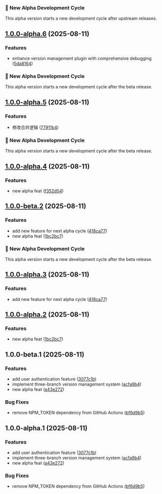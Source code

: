 ### 🚀 New Alpha Development Cycle

This alpha version starts a new development cycle after upstream releases.



## [1.0.0-alpha.6](https://github.com/snailuu/semantic-release/compare/v1.0.0-alpha.5...v1.0.0-alpha.6) (2025-08-11)

### Features

* enhance version management plugin with comprehensive debugging ([5da8164](https://github.com/snailuu/semantic-release/commit/5da816440e33ecb07b6d188451de60c97ae09f49))

### 🚀 New Alpha Development Cycle

This alpha version starts a new development cycle after the beta release.



## [1.0.0-alpha.5](https://github.com/snailuu/semantic-release/compare/v1.0.0-alpha.4...v1.0.0-alpha.5) (2025-08-11)

### Features

* 修改合并逻辑 ([77911b4](https://github.com/snailuu/semantic-release/commit/77911b47a88b3309f99b88c2ea19d04d0eb08f8c))

### 🚀 New Alpha Development Cycle

This alpha version starts a new development cycle after the beta release.



## [1.0.0-alpha.4](https://github.com/snailuu/semantic-release/compare/v1.0.0-alpha.3...v1.0.0-alpha.4) (2025-08-11)

### Features

* new alpha feat ([f352d54](https://github.com/snailuu/semantic-release/commit/f352d542fe90790b52217bf9246ceda980dc43f5))

## [1.0.0-beta.2](https://github.com/snailuu/semantic-release/compare/v1.0.0-beta.1...v1.0.0-beta.2) (2025-08-11)

### Features

* add new feature for next alpha cycle ([418ca77](https://github.com/snailuu/semantic-release/commit/418ca77817579723efec17d0d952eef30cf9a075))
* new alpha feat ([1bc2bc7](https://github.com/snailuu/semantic-release/commit/1bc2bc7fe99a8091e01ccd7fde7964bf6f16f8b7))

### 🚀 New Alpha Development Cycle

This alpha version starts a new development cycle after the beta release.



## [1.0.0-alpha.3](https://github.com/snailuu/semantic-release/compare/v1.0.0-alpha.2...v1.0.0-alpha.3) (2025-08-11)

### Features

* add new feature for next alpha cycle ([418ca77](https://github.com/snailuu/semantic-release/commit/418ca77817579723efec17d0d952eef30cf9a075))

## [1.0.0-alpha.2](https://github.com/snailuu/semantic-release/compare/v1.0.0-alpha.1...v1.0.0-alpha.2) (2025-08-11)

### Features

* new alpha feat ([1bc2bc7](https://github.com/snailuu/semantic-release/commit/1bc2bc7fe99a8091e01ccd7fde7964bf6f16f8b7))

## 1.0.0-beta.1 (2025-08-11)

### Features

* add user authentication feature ([3077c1b](https://github.com/snailuu/semantic-release/commit/3077c1b72272514663b1c1d31bf78f68f81ec388))
* implement three-branch version management system ([acfa9b4](https://github.com/snailuu/semantic-release/commit/acfa9b47783c8cfe1cc6939e18f83a260b5fe22f))
* new alpha feat ([a43e272](https://github.com/snailuu/semantic-release/commit/a43e272f43697d0868d6a57fb35308679b59e1de))

### Bug Fixes

* remove NPM_TOKEN dependency from GitHub Actions ([bf6d9b5](https://github.com/snailuu/semantic-release/commit/bf6d9b5ea6ae540c66f1a893bf4dfc86284f1b26))

## 1.0.0-alpha.1 (2025-08-11)

### Features

* add user authentication feature ([3077c1b](https://github.com/snailuu/semantic-release/commit/3077c1b72272514663b1c1d31bf78f68f81ec388))
* implement three-branch version management system ([acfa9b4](https://github.com/snailuu/semantic-release/commit/acfa9b47783c8cfe1cc6939e18f83a260b5fe22f))
* new alpha feat ([a43e272](https://github.com/snailuu/semantic-release/commit/a43e272f43697d0868d6a57fb35308679b59e1de))

### Bug Fixes

* remove NPM_TOKEN dependency from GitHub Actions ([bf6d9b5](https://github.com/snailuu/semantic-release/commit/bf6d9b5ea6ae540c66f1a893bf4dfc86284f1b26))
